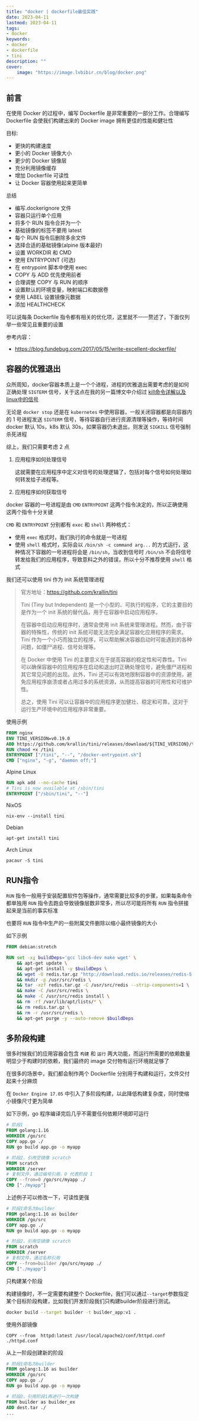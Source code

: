 ```yaml
---
title: "docker | dockerfile最佳实践" 
date: 2023-04-11
lastmod: 2023-04-11
tags: 
- docker
keywords:
- docker
- dockerfile
- tini
description: "" 
cover:
    image: "https://image.lvbibir.cn/blog/docker.png" 
---
```


## 前言

在使用 Docker 的过程中，编写 Dockerfile 是非常重要的一部分工作。合理编写 Dockerfile 会使我们构建出来的 Docker image 拥有更佳的性能和健壮性

目标:

- 更快的构建速度
- 更小的 Docker 镜像大小
- 更少的 Docker 镜像层
- 充分利用镜像缓存
- 增加 Dockerfile 可读性
- 让 Docker 容器使用起来更简单

总结

- 编写.dockerignore 文件
- 容器只运行单个应用
- 将多个 RUN 指令合并为一个
- 基础镜像的标签不要用 latest
- 每个 RUN 指令后删除多余文件
- 选择合适的基础镜像(alpine 版本最好)
- 设置 WORKDIR 和 CMD
- 使用 ENTRYPOINT (可选)
- 在 entrypoint 脚本中使用 exec
- COPY 与 ADD 优先使用前者
- 合理调整 COPY 与 RUN 的顺序
- 设置默认的环境变量，映射端口和数据卷
- 使用 LABEL 设置镜像元数据
- 添加 HEALTHCHECK

可以说每条 Dockerfile 指令都有相关的优化项，这里就不一一赘述了，下面仅列举一些常见且重要的设置

参考内容：

- https://blog.fundebug.com/2017/05/15/write-excellent-dockerfile/

## 容器的优雅退出

众所周知，docker容器本质上是一个个进程，进程的优雅退出需要考虑的是如何正确处理 `SIGTERM` 信号，关于这点在我的另一篇博文中介绍过 [kill命令详解以及linux中的信号](https://www.lvbibir.cn/posts/tech/linux-command-kill)

无论是 `docker stop` 还是在 `kubernetes` 中使用容器，一般关闭容器都是向容器内的 1 号进程发送 `SIGTERM` 信号，等待容器自行进行资源清理等操作，等待时间 docker 默认 10s，k8s 默认 30s，如果容器仍未退出，则发送 `SIGKILL` 信号强制杀死进程

综上，我们只需要考虑 2 点

1. 应用程序如何处理信号

   这就需要在应用程序中定义对信号的处理逻辑了，包括对每个信号如何处理如何转发给子进程等。

2. 应用程序如何获取信号

docker 容器的一号进程是由 `CMD` `ENTRYPOINT` 这两个指令决定的，所以正确使用这两个指令十分关键

`CMD` 和 `ENTRYPOINT` 分别都有 `exec` 和 `shell` 两种格式：

- 使用 `exec` 格式时，我们执行的命令就是一号进程
- 使用 `shell` 格式时，实际会以 `/bin/sh -c command arg...` 的方式运行，这种情况下容器的一号进程将会是 `/bin/sh`，当收到信号时 `/bin/sh` 不会将信号转发给我们的应用程序，导致意料之外的错误，所以十分不推荐使用 `shell` 格式

我们还可以使用 tini 作为 init 系统管理进程


> 官方地址：https://github.com/krallin/tini
>
> Tini (Tiny but Independent) 是一个小型的、可执行的程序，它的主要目的是作为一个 init 系统的替代品，用于在容器中启动应用程序。
>
> 在容器中启动应用程序时，通常会使用 init 系统来管理进程。然而，由于容器的特殊性，传统的 init 系统可能无法完全满足容器化应用程序的需求。Tini 作为一个小巧而独立的程序，可以帮助解决容器启动时可能遇到的各种问题，如僵尸进程、信号处理等。
>
> 在 Docker 中使用 Tini 的主要意义在于提高容器的稳定性和可靠性。Tini 可以确保容器中的应用程序在启动和退出时正确处理信号，避免僵尸进程和其它常见问题的出现。此外，Tini 还可以有效地限制容器中的资源使用，避免应用程序崩溃或者占用过多的系统资源，从而提高容器的可用性和可维护性。
>
> 总之，使用 Tini 可以让容器中的应用程序更加健壮、稳定和可靠，这对于运行生产环境中的应用程序非常重要。

使用示例

```dockerfile
FROM nginx
ENV TINI_VERSION=v0.19.0
ADD https://github.com/krallin/tini/releases/download/${TINI_VERSION}/tini  /tini
RUN chmod +x /tini
ENTRYPOINT ["/tini", "--", "/docker-entrypoint.sh"]
CMD ["nginx", "-g", "daemon off;"]
```

Alpine Linux

```dockerfile
RUN apk add --no-cache tini
# Tini is now available at /sbin/tini
ENTRYPOINT ["/sbin/tini", "--"]
```

NixOS

```dockerfile
nix-env --install tini
```

Debian

```dockerfile
apt-get install tini
```

Arch Linux

```dockerfile
pacaur -S tini
```

## RUN指令

`RUN` 指令一般用于安装配置软件包等操作，通常需要比较多的步骤，如果每条命令都单独用 `RUN` 指令去跑会导致镜像层数非常多，所以尽可能将所有 `RUN` 指令拼接起来是当前的事实标准

也要将 `RUN` 指令中生产的一些附属文件删除以缩小最终镜像的大小

如下示例

```dockerfile
FROM debian:stretch

RUN set -x; buildDeps='gcc libc6-dev make wget' \
    && apt-get update \
    && apt-get install -y $buildDeps \
    && wget -O redis.tar.gz "http://download.redis.io/releases/redis-5.0.3.tar.gz" \
    && mkdir -p /usr/src/redis \
    && tar -xzf redis.tar.gz -C /usr/src/redis --strip-components=1 \
    && make -C /usr/src/redis \
    && make -C /usr/src/redis install \
    && rm -rf /var/lib/apt/lists/* \
    && rm redis.tar.gz \
    && rm -r /usr/src/redis \
    && apt-get purge -y --auto-remove $buildDeps
```

## 多阶段构建

很多时候我们的应用容器会包含 `构建` 和 `运行` 两大功能，而运行所需要的依赖数量明显少于构建时的依赖，我们最终的 image 交付物有运行环境就足够了

在很多的场景中，我们都会制作两个 Dockerfile 分别用于构建和运行，文件交付起来十分麻烦

在 `Docker Engine 17.05` 中引入了多阶段构建，以此降低构建复杂度，同时使缩小镜像尺寸更为简单

如下示例，go 程序编译完后几乎不需要任何依赖环境即可运行

```dockerfile
# 阶段1
FROM golang:1.16
WORKDIR /go/src
COPY app.go ./
RUN go build app.go -o myapp

# 阶段2，引用空镜像 scratch 
FROM scratch
WORKDIR /server
# 复制文件，通过编号引用，0 代表阶段 1
COPY --from=0 /go/src/myapp ./ 
CMD ["./myapp"]
```

上述例子可以修改一下，可读性更强

```dockerfile
# 阶段1命名为builder
FROM golang:1.16 as builder
WORKDIR /go/src
COPY app.go ./
RUN go build app.go -o myapp

# 阶段2，引用空镜像 scratch 
FROM scratch
WORKDIR /server
# 复制文件，通过名称引用
COPY --from=builder /go/src/myapp ./ 
CMD ["./myapp"]
```

只构建某个阶段

构建镜像时，不一定需要构建整个 Dockerfile，我们可以通过`--target`参数指定某个目标阶段构建，比如我们开发阶段我们只构建builder阶段进行测试。

```bash
docker build --target builder -t builder_app:v1 .
```

使用外部镜像

```docker
COPY --from  httpd:latest /usr/local/apache2/conf/httpd.conf ./httpd.conf
```

从上一阶段创建新的阶段

```dockerfile
# 阶段1命名为builder
FROM golang:1.16 as builder
WORKDIR /go/src
COPY app.go ./
RUN go build app.go -o myapp

# 阶段2，引用阶段1再进行一次构建
FROM builder as builder_ex
ADD dest.tar ./
...
```

